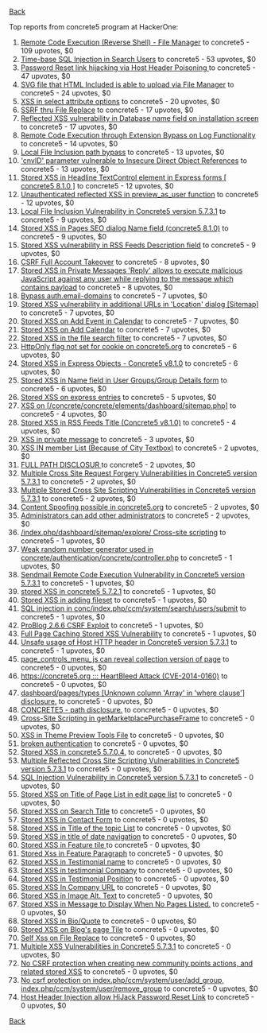 [Back](../README.md)

Top reports from concrete5 program at HackerOne:

1. [Remote Code Execution (Reverse Shell) - File Manager](https://hackerone.com/reports/768322) to concrete5 - 109 upvotes, $0
2. [Time-base SQL Injection in Search Users](https://hackerone.com/reports/876800) to concrete5 - 53 upvotes, $0
3. [Password Reset link hijacking via Host Header Poisoning ](https://hackerone.com/reports/226659) to concrete5 - 47 upvotes, $0
4. [SVG file that HTML Included is able to upload via File Manager](https://hackerone.com/reports/437863) to concrete5 - 24 upvotes, $0
5. [XSS in select attribute options](https://hackerone.com/reports/753567) to concrete5 - 20 upvotes, $0
6. [SSRF thru File Replace](https://hackerone.com/reports/243865) to concrete5 - 17 upvotes, $0
7. [Reflected XSS vulnerability in Database name field on installation screen](https://hackerone.com/reports/289330) to concrete5 - 17 upvotes, $0
8. [Remote Code Execution through Extension Bypass on Log Functionality](https://hackerone.com/reports/841947) to concrete5 - 14 upvotes, $0
9. [Local File Inclusion path bypass](https://hackerone.com/reports/147570) to concrete5 - 13 upvotes, $0
10. ['cnvID' parameter vulnerable to Insecure Direct Object References](https://hackerone.com/reports/265284) to concrete5 - 13 upvotes, $0
11. [Stored XSS in Headline TextControl element in Express forms [ concrete5 8.1.0 ]](https://hackerone.com/reports/230278) to concrete5 - 12 upvotes, $0
12. [Unauthenticated reflected XSS in preview_as_user function](https://hackerone.com/reports/643442) to concrete5 - 12 upvotes, $0
13. [Local File Inclusion Vulnerability in Concrete5 version 5.7.3.1](https://hackerone.com/reports/59665) to concrete5 - 9 upvotes, $0
14. [Stored XSS in Pages SEO dialog Name field (concrete5 8.1.0)](https://hackerone.com/reports/230029) to concrete5 - 9 upvotes, $0
15. [Stored XSS vulnerability in RSS Feeds Description field](https://hackerone.com/reports/248133) to concrete5 - 9 upvotes, $0
16. [CSRF Full Account Takeover](https://hackerone.com/reports/152052) to concrete5 - 8 upvotes, $0
17. [Stored XSS in Private Messages 'Reply' allows to execute malicious JavaScript against any user while replying to the message which contains payload](https://hackerone.com/reports/247517) to concrete5 - 8 upvotes, $0
18. [Bypass auth.email-domains](https://hackerone.com/reports/4795) to concrete5 - 7 upvotes, $0
19. [Stored XSS vulnerability in additional URLs in 'Location' dialog [Sitemap]](https://hackerone.com/reports/251358) to concrete5 - 7 upvotes, $0
20. [Stored XSS on Add Event in Calendar](https://hackerone.com/reports/300532) to concrete5 - 7 upvotes, $0
21. [Stored XSS on Add Calendar](https://hackerone.com/reports/300571) to concrete5 - 7 upvotes, $0
22. [Stored XSS in the file search filter](https://hackerone.com/reports/873584) to concrete5 - 7 upvotes, $0
23. [HttpOnly flag not set for cookie on concrete5.org](https://hackerone.com/reports/4792) to concrete5 - 6 upvotes, $0
24. [Stored XSS in Express Objects - Concrete5 v8.1.0](https://hackerone.com/reports/221325) to concrete5 - 6 upvotes, $0
25. [Stored XSS in Name field in User Groups/Group Details form](https://hackerone.com/reports/247521) to concrete5 - 6 upvotes, $0
26. [Stored XSS on express entries](https://hackerone.com/reports/873474) to concrete5 - 5 upvotes, $0
27. [XSS on [/concrete/concrete/elements/dashboard/sitemap.php]](https://hackerone.com/reports/6853) to concrete5 - 4 upvotes, $0
28. [Stored XSS in RSS Feeds Title (Concrete5 v8.1.0)](https://hackerone.com/reports/221380) to concrete5 - 4 upvotes, $0
29. [XSS in private message](https://hackerone.com/reports/4826) to concrete5 - 3 upvotes, $0
30. [XSS IN member List (Because of City Textbox)](https://hackerone.com/reports/4839) to concrete5 - 2 upvotes, $0
31. [FULL PATH DISCLOSUR ](https://hackerone.com/reports/7736) to concrete5 - 2 upvotes, $0
32. [Multiple Cross Site Request Forgery Vulnerabilities in Concrete5 version 5.7.3.1](https://hackerone.com/reports/59660) to concrete5 - 2 upvotes, $0
33. [Multiple Stored Cross Site Scripting Vulnerabilities in Concrete5 version 5.7.3.1](https://hackerone.com/reports/59662) to concrete5 - 2 upvotes, $0
34. [Content Spoofing possible in concrete5.org](https://hackerone.com/reports/168078) to concrete5 - 2 upvotes, $0
35. [Administrators can add other administrators](https://hackerone.com/reports/304642) to concrete5 - 2 upvotes, $0
36. [/index.php/dashboard/sitemap/explore/ Cross-site scripting](https://hackerone.com/reports/4808) to concrete5 - 1 upvotes, $0
37. [Weak random number generator used in concrete/authentication/concrete/controller.php](https://hackerone.com/reports/31171) to concrete5 - 1 upvotes, $0
38. [Sendmail Remote Code Execution Vulnerability in Concrete5 version 5.7.3.1](https://hackerone.com/reports/59663) to concrete5 - 1 upvotes, $0
39. [stored XSS in concrete5 5.7.2.1](https://hackerone.com/reports/38890) to concrete5 - 1 upvotes, $0
40. [Stored XSS in adding fileset](https://hackerone.com/reports/42248) to concrete5 - 1 upvotes, $0
41. [SQL injection in conc/index.php/ccm/system/search/users/submit](https://hackerone.com/reports/38778) to concrete5 - 1 upvotes, $0
42. [ProBlog 2.6.6 CSRF Exploit](https://hackerone.com/reports/133847) to concrete5 - 1 upvotes, $0
43. [Full Page Caching Stored XSS Vulnerability](https://hackerone.com/reports/148300) to concrete5 - 1 upvotes, $0
44. [Unsafe usage of Host HTTP header in Concrete5 version 5.7.3.1](https://hackerone.com/reports/59666) to concrete5 - 1 upvotes, $0
45. [page_controls_menu_js can reveal collection version of page](https://hackerone.com/reports/4938) to concrete5 - 0 upvotes, $0
46. [https://concrete5.org ::: HeartBleed Attack (CVE-2014-0160)](https://hackerone.com/reports/6475) to concrete5 - 0 upvotes, $0
47. [dashboard/pages/types [Unknown column 'Array' in 'where clause'] disclosure.](https://hackerone.com/reports/4811) to concrete5 - 0 upvotes, $0
48. [CONCRETE5 - path disclosure.](https://hackerone.com/reports/4931) to concrete5 - 0 upvotes, $0
49. [Cross-Site Scripting in getMarketplacePurchaseFrame](https://hackerone.com/reports/6843) to concrete5 - 0 upvotes, $0
50. [XSS in Theme Preview Tools File](https://hackerone.com/reports/4777) to concrete5 - 0 upvotes, $0
51. [broken authentication](https://hackerone.com/reports/23921) to concrete5 - 0 upvotes, $0
52. [Stored XSS in concrete5 5.7.0.4.](https://hackerone.com/reports/30019) to concrete5 - 0 upvotes, $0
53. [Multiple Reflected Cross Site Scripting Vulnerabilities in Concrete5 version 5.7.3.1](https://hackerone.com/reports/59661) to concrete5 - 0 upvotes, $0
54. [SQL Injection Vulnerability in Concrete5 version 5.7.3.1](https://hackerone.com/reports/59664) to concrete5 - 0 upvotes, $0
55. [Stored XSS on Title of Page List in edit page list](https://hackerone.com/reports/50554) to concrete5 - 0 upvotes, $0
56. [Stored XSS on Search Title](https://hackerone.com/reports/50556) to concrete5 - 0 upvotes, $0
57. [Stored XSS in Contact Form](https://hackerone.com/reports/50564) to concrete5 - 0 upvotes, $0
58. [Stored XSS in Title of the topic List](https://hackerone.com/reports/50626) to concrete5 - 0 upvotes, $0
59. [Stored XSS in title of date navigation](https://hackerone.com/reports/50627) to concrete5 - 0 upvotes, $0
60. [Stored XSS in Feature tile ](https://hackerone.com/reports/50639) to concrete5 - 0 upvotes, $0
61. [Stored Xss in Feature Paragraph](https://hackerone.com/reports/50642) to concrete5 - 0 upvotes, $0
62. [Stored XSS in  Testimonial  name](https://hackerone.com/reports/50644) to concrete5 - 0 upvotes, $0
63. [Stored XSS in testimonial Company](https://hackerone.com/reports/50656) to concrete5 - 0 upvotes, $0
64. [Stored XSS in Testimonial Position](https://hackerone.com/reports/50645) to concrete5 - 0 upvotes, $0
65. [Stored XSS In Company URL](https://hackerone.com/reports/50662) to concrete5 - 0 upvotes, $0
66. [Stored XSS in Image Alt. Text](https://hackerone.com/reports/50782) to concrete5 - 0 upvotes, $0
67. [Stored XSS in Message to Display When No Pages Listed.](https://hackerone.com/reports/50780) to concrete5 - 0 upvotes, $0
68. [Stored XSS in Bio/Quote](https://hackerone.com/reports/50779) to concrete5 - 0 upvotes, $0
69. [Stored XSS on Blog's page Tile](https://hackerone.com/reports/50552) to concrete5 - 0 upvotes, $0
70. [Self Xss on File Replace](https://hackerone.com/reports/50481) to concrete5 - 0 upvotes, $0
71. [Multiple XSS Vulnerabilities in Concrete5 5.7.3.1](https://hackerone.com/reports/62294) to concrete5 - 0 upvotes, $0
72. [No CSRF protection when creating new community points actions, and related stored XSS](https://hackerone.com/reports/65808) to concrete5 - 0 upvotes, $0
73. [No csrf protection on index.php/ccm/system/user/add_group, index.php/ccm/system/user/remove_group](https://hackerone.com/reports/64184) to concrete5 - 0 upvotes, $0
74. [Host Header Injection allow HiJack Password Reset Link](https://hackerone.com/reports/301592) to concrete5 - 0 upvotes, $0


[Back](../README.md)